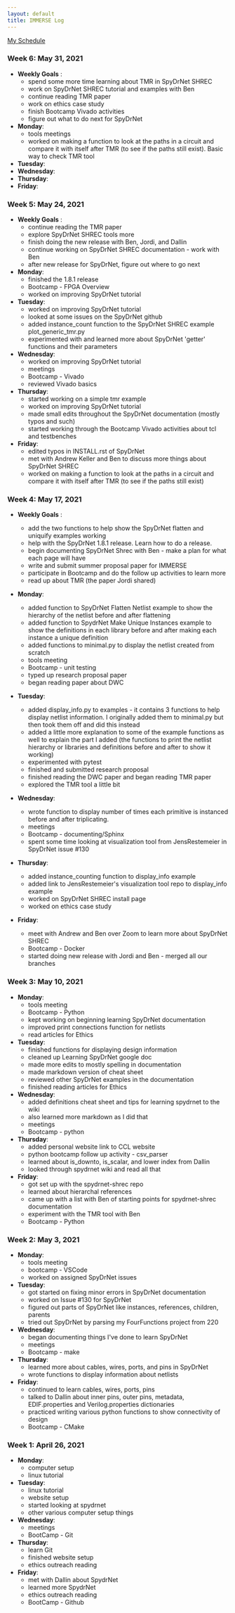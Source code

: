 ```yaml
---
layout: default
title: IMMERSE Log
---
```


[My Schedule](https://jacobdbrown4.github.io/jacob_brown//pages/schedule/)

### Week 6: May 31, 2021
* **Weekly Goals** :
  * spend some more time learning about TMR in SpyDrNet SHREC
  * work on SpyDrNet SHREC tutorial and examples with Ben
  * continue reading TMR paper
  * work on ethics case study
  * finish Bootcamp Vivado activities
  * figure out what to do next for SpyDrNet
* **Monday**:
  * tools meetings
  * worked on making a function to look at the paths in a circuit and compare it with itself after TMR (to see if the paths still exist). Basic way to check TMR tool
* **Tuesday**:
* **Wednesday**:
* **Thursday**:
* **Friday**:

### Week 5: May 24, 2021
* **Weekly Goals** :
  * continue reading the TMR paper
  * explore SpyDrNet SHREC tools more
  * finish doing the new release with Ben, Jordi, and Dallin
  * continue working on SpyDrNet SHREC documentation - work with Ben
  * after new release for SpyDrNet, figure out where to go next
* **Monday**:
  * finished the 1.8.1 release
  * Bootcamp - FPGA Overview
  * worked on improving SpyDrNet tutorial
* **Tuesday**:
  * worked on improving SpyDrNet tutorial
  * looked at some issues on the SpyDrNet github
  * added instance_count function to the SpyDrNet SHREC example plot_generic_tmr.py
  * experimented with and learned more about SpyDrNet 'getter' functions and their parameters
* **Wednesday**:
  * worked on improving SpyDrNet tutorial
  * meetings
  * Bootcamp - Vivado
  * reviewed Vivado basics
* **Thursday**:
  * started working on a simple tmr example
  * worked on improving SpyDrNet tutorial
  * made small edits throughout the SpyDrNet documentation (mostly typos and such)
  * started working through the Bootcamp Vivado activities about tcl and testbenches
* **Friday**:
  * edited typos in INSTALL.rst of SpyDrNet
  * met with Andrew Keller and Ben to discuss more things about SpyDrNet SHREC
  * worked on making a function to look at the paths in a circuit and compare it with itself after TMR (to see if the paths still exist) 

### Week 4: May 17, 2021
* **Weekly Goals** :
  * add the two functions to help show the SpyDrNet flatten and uniquify examples working
  * help with the SpyDrNet 1.8.1 release. Learn how to do a release.
  * begin documenting SpyDrNet Shrec with Ben - make a plan for what each page will have 
  * write and submit summer proposal paper for IMMERSE
  * participate in Bootcamp and do the follow up activities to learn more
  * read up about TMR (the paper Jordi shared)

* **Monday**:
  * added function to SpyDrNet Flatten Netlist example to show the hierarchy of the netlist before and after flattening
  * added function  to SpydrNet Make Unique Instances example to show the definitions in each library before and after making each instance a unique definition
  * added functions to minimal.py to display the netlist created from scratch 
  * tools meeting
  * Bootcamp - unit testing
  * typed up research proposal paper
  * began reading paper about DWC
* **Tuesday**:
  * added display_info.py to examples - it contains 3 functions to help display netlist information. I originally added them to minimal.py but then took them off and did this instead
  * added a little more explanation to some of the example functions as well to explain the part I added (the functions to print the netlist hierarchy or libraries and definitions before and after to show it working)
  * experimented with pytest
  * finished and submitted research proposal
  * finished reading the DWC paper and began reading TMR paper
  * explored the TMR tool a little bit
* **Wednesday**:
  * wrote function to display number of times each primitive is instanced before and after triplicating. 
  * meetings
  * Bootcamp - documenting/Sphinx
  * spent some time looking at visualization tool from JensRestemeier in SpyDrNet issue #130
* **Thursday**:
  * added instance_counting function to display_info example
  * added link to JensRestemeier's visualization tool repo to display_info example
  * worked on SpyDrNet SHREC install page
  * worked on ethics case study
* **Friday**:
  * meet with Andrew and Ben over Zoom to learn more about SpyDrNet SHREC
  * Bootcamp - Docker
  * started doing new release with Jordi and Ben - merged all our branches

### Week 3: May 10, 2021

* **Monday**:
  * tools meeting
  * Bootcamp - Python
  * kept working on beginning learning SpyDrNet documentation
  * improved print connections function for netlists
  * read articles for Ethics
* **Tuesday**:
  * finished functions for displaying design information
  * cleaned up Learning SpyDrNet google doc
  * made more edits to mostly spelling in documentation
  * made markdown version of cheat sheet
  * reviewed other SpyDrNet examples in the documentation 
  * finished reading articles for Ethics
* **Wednesday**:
  * added definitions cheat sheet and tips for learning spydrnet to the wiki
  * also learned more markdown as I did that
  * meetings
  * Bootcamp - python
* **Thursday**:
  * added personal website link to CCL website
  * python bootcamp follow up activity - csv_parser
  * learned about is_downto, is_scalar, and lower index from Dallin
  * looked through spydrnet wiki and read all that
* **Friday**:
  * got set up with the spydrnet-shrec repo
  * learned about hierarchal references
  * came up with a list with Ben of starting points for spydrnet-shrec documentation
  * experiment with the TMR tool with Ben
  * Bootcamp - Python

### Week 2: May 3, 2021

* **Monday**:
  * tools meeting
  * bootcamp - VSCode
  * worked on assigned SpyDrNet issues
* **Tuesday**:
  * got started on fixing minor errors in SpyDrNet documentation
  * worked on Issue #130 for SpyDrNet
  * figured out parts of SpyDrNet like instances, references, children, parents
  * tried out SpyDrNet by parsing my FourFunctions project from 220
* **Wednesday**:
  * began documenting things I've done to learn SpyDrNet
  * meetings
  * Bootcamp - make
* **Thursday**:
  * learned more about cables, wires, ports, and pins in SpyDrNet
  * wrote functions to display information about netlists
* **Friday**:
  * continued to learn cables, wires, ports, pins
  * talked to Dallin about inner pins, outer pins, metadata, EDIF.properties and Verilog.properties dictionaries
  * practiced writing various python functions to show connectivity of design
  * Bootcamp - CMake

### Week 1: April 26, 2021
 
* **Monday**:
  * computer setup
  * linux tutorial
* **Tuesday**: 
  * linux tutorial
  * website setup
  * started looking at spydrnet
  * other various computer setup things
* **Wednesday**: 
  * meetings
  * BootCamp - Git
* **Thursday**:
  * learn Git
  * finished website setup
  * ethics outreach reading 
* **Friday**:
  * met with Dallin about SpydrNet
  * learned more SpydrNet
  * ethics outreach reading
  * BootCamp - Github
